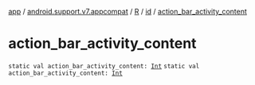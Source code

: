 [app](../../../index.md) / [android.support.v7.appcompat](../../index.md) / [R](../index.md) / [id](index.md) / [action_bar_activity_content](.)

# action_bar_activity_content

`static val action_bar_activity_content: `[`Int`](https://kotlinlang.org/api/latest/jvm/stdlib/kotlin/-int/index.html)
`static val action_bar_activity_content: `[`Int`](https://kotlinlang.org/api/latest/jvm/stdlib/kotlin/-int/index.html)